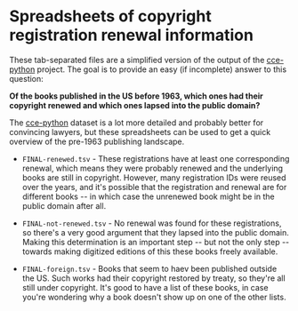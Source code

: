 # Spreadsheets of copyright registration renewal information

These tab-separated files are a simplified version of the output of
the [cce-python](https://github.com/leonardr/cce-spreadsheets)
project. The goal is to provide an easy (if incomplete) answer to this
question:

**Of the books published in the US before 1963, which ones had their
copyright renewed and which ones lapsed into the public domain?**

The [cce-python](https://github.com/leonardr/cce-spreadsheets) dataset
is a lot more detailed and probably better for convincing lawyers, but
these spreadsheets can be used to get a quick overview of the pre-1963
publishing landscape.

* `FINAL-renewed.tsv` - These registrations have at least one
  corresponding renewal, which means they were probably renewed and
  the underlying books are still in copyright. However, many
  registration IDs were reused over the years, and it's possible that
  the registration and renewal are for different books -- in which
  case the unrenewed book might be in the public domain after all.

* `FINAL-not-renewed.tsv` - No renewal was found for these
  registrations, so there's a very good argument that they lapsed into
  the public domain. Making this determination is an important step --
  but not the only step -- towards making digitized editions of this
  these books freely available.

* `FINAL-foreign.tsv` - Books that seem to haev been published outside
    the US. Such works had their copyright restored by treaty, so
    they're all still under copyright. It's good to have a list of
    these books, in case you're wondering why a book doesn't show up
    on one of the other lists.
